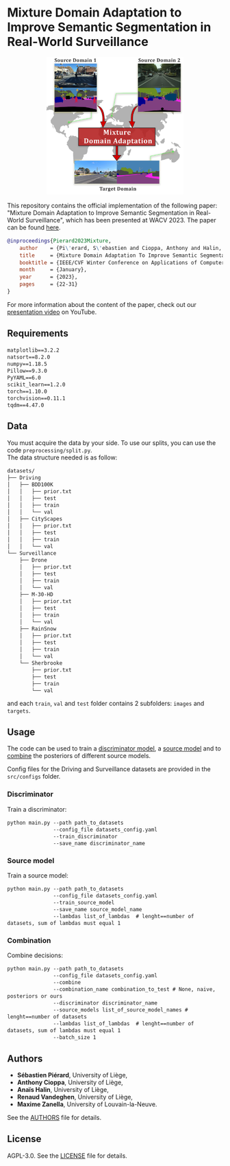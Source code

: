 # Mixture Domain Adaptation to Improve Semantic Segmentation in Real-World Surveillance

<p align="center"><img src="assets/graphical_abstract.png" height="320" ></p>

This repository contains the official implementation of the following paper: "Mixture Domain Adaptation to Improve Semantic Segmentation in Real-World Surveillance", which has been presented at WACV 2023. The paper can be found [here](https://openaccess.thecvf.com/content/WACV2023W/RWS/html/Pierard_Mixture_Domain_Adaptation_To_Improve_Semantic_Segmentation_in_Real-World_Surveillance_WACVW_2023_paper.html).

```bibtex
@inproceedings{Pierard2023Mixture,
    author    = {Pi\'erard, S\'ebastien and Cioppa, Anthony and Halin, Ana{\"\i}s and Vandeghen, Renaud and Zanella, Maxime and Macq, Beno{\^\i}t and Mahmoudi, Sa{\"\i}d and Van Droogenbroeck, Marc},
    title     = {Mixture Domain Adaptation To Improve Semantic Segmentation in Real-World Surveillance},
    booktitle = {IEEE/CVF Winter Conference on Applications of Computer Vision (WACV)},
    month     = {January},
    year      = {2023},
    pages     = {22-31}
}
```

For more information about the content of the paper, check out our [presentation video](https://youtu.be/eU0HSLDaXWI) on YouTube. 

## Requirements
```
matplotlib==3.2.2
natsort==8.2.0
numpy==1.18.5
Pillow==9.3.0
PyYAML==6.0
scikit_learn==1.2.0
torch==1.10.0
torchvision==0.11.1
tqdm==4.47.0
```

## Data

You must acquire the data by your side. To use our splits, you can use the code `preprocessing/split.py`.   
The data structure needed is as follow:

```
datasets/
├── Driving
│   ├── BDD100K
│   │   ├── prior.txt
│   │   ├── test
│   │   ├── train
│   │   └── val
│   ├── CityScapes
│   │   ├── prior.txt
│   │   ├── test
│   │   ├── train
│   │   └── val
└── Surveillance
    ├── Drone
    │   ├── prior.txt
    │   ├── test
    │   ├── train
    │   └── val
    ├── M-30-HD
    │   ├── prior.txt
    │   ├── test
    │   ├── train
    │   └── val
    ├── RainSnow
    │   ├── prior.txt
    │   ├── test
    │   ├── train
    │   └── val
    └── Sherbrooke
        ├── prior.txt
        ├── test
        ├── train
        └── val
```

and each `train`, `val` and `test` folder contains 2 subfolders: `images` and `targets`.
    
## Usage

The code can be used to train a [discriminator model](#discriminator), a [source model](#source-model) and to [combine](#combination) the posteriors of different source models.

Config files for the Driving and Surveillance datasets are provided in the `src/configs` folder.

### Discriminator
Train a discriminator:
```
python main.py --path path_to_datasets
               --config_file datasets_config.yaml
               --train_discriminator
               --save_name discriminator_name
```
### Source model
Train a source model:
```
python main.py --path path_to_datasets
               --config_file datasets_config.yaml
               --train_source_model
               --save_name source_model_name
               --lambdas list_of_lambdas  # lenght==number of datasets, sum of lambdas must equal 1
```
### Combination
Combine decisions:
```
python main.py --path path_to_datasets
               --config_file datasets_config.yaml
               --combine
               --combination_name combination_to_test # None, naive, posteriors or ours
               --discriminator discriminator_name
               --source_models list_of_source_model_names # lenght==number of datasets
               --lambdas list_of_lambdas  # lenght==number of datasets, sum of lambdas must equal 1
               --batch_size 1
```

## Authors
* **Sébastien Piérard**, University of Liège,
* **Anthony Cioppa**, University of Liège,
* **Anaïs Halin**, University of Liège,
* **Renaud Vandeghen**, University of Liège,
* **Maxime Zanella**, University of Louvain-la-Neuve.

See the [AUTHORS](https://github.com/rvandeghen/MDA/blob/main/AUTHORS) file for details.

## License
AGPL-3.0. See the [LICENSE](https://github.com/rvandeghen/MDA/blob/main/LICENSE) file for details.

